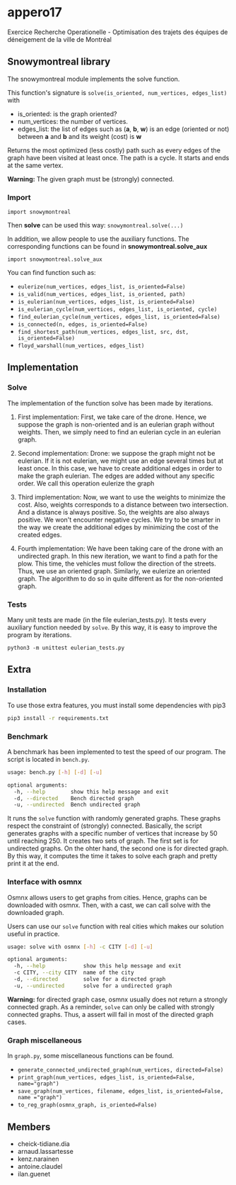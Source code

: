 # appero17
Exercice Recherche Operationelle - Optimisation des trajets des équipes de déneigement de la ville de Montréal

## Snowymontreal library

The snowymontreal module implements the solve function.

This function's signature is `solve(is_oriented, num_vertices, edges_list)` with
* is_oriented: is the graph oriented?
* num_vertices: the number of vertices.
* edges_list: the list of edges such as (**a**, **b**, **w**) is an edge (oriented or not) between **a** and **b** and its weight (cost) is **w**

Returns the most optimized (less costly) path such as every edges of the graph have been visited at least once.
The path is a cycle. It starts and ends at the same vertex.

**Warning:** The given graph must be (strongly) connected.

### Import

`import snowymontreal`

Then **solve** can be used this way: `snowymontreal.solve(...)`

In addition, we allow people to use the auxiliary functions. The corresponding functions can be found in **snowymontreal.solve_aux**

`import snowymontreal.solve_aux`

You can find function such as:
* `eulerize(num_vertices, edges_list, is_oriented=False)`
* `is_valid(num_vertices, edges_list, is_oriented, path)`
* `is_eulerian(num_vertices, edges_list, is_oriented=False)`
* `is_eulerian_cycle(num_vertices, edges_list, is_oriented, cycle)`
* `find_eulerian_cycle(num_vertices, edges_list, is_oriented=False)`
* `is_connected(n, edges, is_oriented=False)`
* `find_shortest_path(num_vertices, edges_list, src, dst, is_oriented=False)`
* `floyd_warshall(num_vertices, edges_list)`


## Implementation

### Solve
    
The implementation of the function solve has been made by iterations. 
1) First implementation:
    First, we take care of the drone. Hence, we suppose the graph is 
    non-oriented and is an eulerian graph without weights. Then, we simply 
    need to find an eulerian cycle in an eulerian graph.

2) Second implementation:
    Drone: we suppose the graph might not be eulerian. If it is not 
    eulerian, we might use an edge several times but at least once. In this 
    case, we have to create additional edges in order to make the graph 
    eulerian. The edges are added without any specific order. We call this 
    operation eulerize the graph

3) Third implementation:
    Now, we want to use the weights to minimize the cost. Also, weights 
    corresponds to a distance between two intersection. And a distance is 
    always positive. So, the weights are also always positive. We won't
    encounter negative cycles.
    We try to be smarter in the way we create the additional edges by
    minimizing the cost of the created edges.

4) Fourth implementation:
    We have been taking care of the drone with an undirected graph. In 
    this new iteration, we want to find a path for the plow. This
    time, the vehicles must follow the direction of the streets. Thus, 
    we use an oriented graph. Similarly, we eulerize an oriented graph.
    The algorithm to do so in quite different as for the non-oriented graph.

### Tests

Many unit tests are made (in the file eulerian_tests.py). It tests every 
auxiliary function needed by `solve`. By this way, it is easy to improve 
the program by iterations.

`python3 -m unittest eulerian_tests.py`

## Extra

### Installation

To use those extra features, you must install some dependencies with pip3
```bash
pip3 install -r requirements.txt
```

### Benchmark

A benchmark has been implemented to test the speed of our program. The script
 is located in `bench.py`.

```bash
usage: bench.py [-h] [-d] [-u]

optional arguments:
  -h, --help        show this help message and exit
  -d, --directed    Bench directed graph
  -u, --undirected  Bench undirected graph
```

It runs the `solve` function with randomly generated graphs. These graphs
respect the constraint of (strongly) connected. Basically, the script
generates graphs with a specific number of vertices that increase by 50
until reaching 250. It creates two sets of graph. The first set is for
undirected graphs. On the ohter hand, the second one is for directed graph.
By this way, it computes the time it takes to solve each graph and pretty
print it at the end.
    
### Interface with osmnx

Osmnx allows users to get graphs from cities. Hence, graphs can be downloaded
with osmnx. Then, with a cast, we can call solve with the downloaded graph.

Users can use our `solve` function with real cities which makes our solution
 useful in practice.
 
```bash
usage: solve with osmnx [-h] -c CITY [-d] [-u]

optional arguments:
  -h, --help            show this help message and exit
  -c CITY, --city CITY  name of the city
  -d, --directed        solve for a directed graph
  -u, --undirected      solve for a undirected graph
```
 
**Warning:** for directed graph case, osmnx usually does not return a strongly
connected graph. As a reminder, `solve` can only be called with strongly
connected graphs. Thus, a assert will fail in most of the directed graph cases.

### Graph miscellaneous

In `graph.py`, some miscellaneous functions can be found.

* `generate_connected_undirected_graph(num_vertices, directed=False)`
* `print_graph(num_vertices, edges_list, is_oriented=False, name="graph")`
* `save_graph(num_vertices, filename, edges_list, is_oriented=False, name
="graph")`
* `to_reg_graph(osmnx_graph, is_oriented=False)`

## Members

* cheick-tidiane.dia
* arnaud.lassartesse
* kenz.narainen
* antoine.claudel
* ilan.guenet
